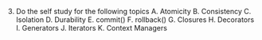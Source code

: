 3. Do the self study for the following topics
   A. Atomicity
   B. Consistency
   C. Isolation
   D. Durability
   E. commit()
   F. rollback()
   G. Closures
   H. Decorators
   I. Generators
   J. Iterators
   K. Context Managers
